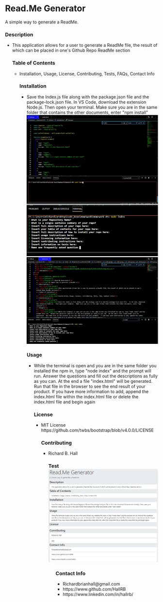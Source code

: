 <html lang="en">
<head>
  <meta charset="UTF-8">
  <meta http-equiv="X-UA-Compatible" content="ie=edge">
  <link rel="stylesheet" href="https://maxcdn.bootstrapcdn.com/bootstrap/4.0.0/css/bootstrap.min.css">
  <title>Document</title>
</head>
<body>
  <div class="jumbotron jumbotron-fluid">
  <div class="container">
    <h1 class="display-4"> Read.Me Generator</h1>
    <p class="lead">A simple way to generate a ReadMe.</p>
    <h3>Description</h3>
        <ul class="list-group">
    <li class="list-group-item">This application allows for a user to generate a ReadMe file, the result of which can be placed in one's Github Repo ReadMe section</li>
    <h3>Table of Contents</h3>
       <ul class="list-group">
    <li class="list-group-item">Installation, Usage, License, Contributing, Tests, FAQs, Contact Info</li>
    <h3>Installation</h3>
       <ul class="list-group">
    <li class="list-group-item">Save the Index.js file along with the package.json file and the package-lock.json file.  In VS Code, download the extension Node.js.  Then open your terminal.  Make sure you are in the same folder that contains the other documents, enter "npm install"
      <img src="instruct1.JPG">
      <img src="instruct2.JPG">
      <img src="instruct3.JPG">
    </li>
    <h3>Usage</h3>
    <ul class="list-group">
    <li class="list-group-item">While the terminal is open and you are in the same folder you installed the npm in, type "node index" and the prompt will run.  Answer the questions and fill out the descriptions as fully as you can.  At the end a file "index.html" will be generated.  Run that file in the browser to see the end result of your product.  If you have more information to add, append the index.html file within the index.html file or delete the index.html file and begin again</li>
    <h3>License</h3>
    <ul class="list-group">
      <li class="list-group-item">MIT License </br> https://github.com/twbs/bootstrap/blob/v4.0.0/LICENSE</li>
    <h3>Contributing</h3>
    <ul class="list-group">
    <li class="list-group-item">Richard B. Hall</li>
      <h3>Test </br> <img src="test1.JPG"></h3>
    <ul class="list-group">
    <h3>Contact Info</h3>
        <ul class="list-group">
    <li class="list-group-item">Richardbrianhall@gmail.com</li>
    <li class="list-group-item">https://www.github.com/HallRB</li>
    <li class="list-group-item">https://www.linkedin.com/in/hallrb/</li>
    </ul>
  </div>
</div>
</body>
</html>
